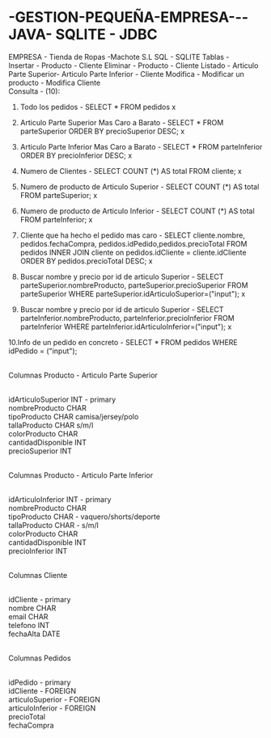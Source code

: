# -GESTION-PEQUEÑA-EMPRESA---JAVA- SQLITE - JDBC

EMPRESA - Tienda de Ropas -Machote S.L
SQL - SQLITE
Tablas - 
 <br />
Insertar - Producto - Cliente
Eliminar - Producto - Cliente
Listado - Articulo Parte Superior- Articulo Parte Inferior - Cliente
Modifica - Modificar un producto - Modifica Cliente
 <br />
Consulta -
(10):

1. Todo los pedidos - SELECT * FROM pedidos x

2. Articulo Parte Superior Mas Caro a Barato - SELECT * FROM parteSuperior ORDER BY precioSuperior DESC; x

3. Articulo Parte Inferior Mas Caro a Barato - SELECT * FROM parteInferior ORDER BY precioInferior DESC; x

4. Numero de Clientes - SELECT COUNT (*) AS total FROM cliente; x

5. Numero de producto de Articulo Superior - SELECT COUNT (*) AS total FROM parteSuperior;  x

6. Numero de producto de Articulo Inferior - SELECT COUNT (*) AS total FROM parteInferior;  x

7. Cliente que ha hecho el pedido mas caro - SELECT cliente.nombre, pedidos.fechaCompra, pedidos.idPedido,pedidos.precioTotal FROM pedidos INNER JOIN cliente on pedidos.idCliente = cliente.idCliente ORDER BY pedidos.precioTotal DESC; x

8. Buscar nombre y precio por id de articulo Superior - SELECT parteSuperior.nombreProducto, parteSuperior.precioSuperior FROM parteSuperior WHERE parteSuperior.idArticuloSuperior=("input"); x

9. Buscar nombre y precio por id de articulo Superior - SELECT parteInferior.nombreProducto, parteInferior.precioInferior FROM parteInferior WHERE parteInferior.idArticuloInferior=("input"); x

10.Info de un pedido en concreto - SELECT * FROM pedidos WHERE idPedido = ("input");

 <br />Columnas Producto - Articulo Parte Superior

 <br />idArticuloSuperior INT - primary
 <br />nombreProducto CHAR
 <br />tipoProducto CHAR camisa/jersey/polo
 <br />tallaProducto CHAR s/m/l
 <br />colorProducto CHAR
 <br />cantidadDisponible INT
 <br />precioSuperior INT
 
 <br />Columnas Producto - Articulo Parte Inferior
 
 <br />idArticuloInferior INT - primary
 <br />nombreProducto CHAR
 <br />tipoProducto CHAR - vaquero/shorts/deporte
 <br />tallaProducto CHAR - s/m/l
 <br />colorProducto CHAR
 <br />cantidadDisponible INT
 <br />precioInferior INT

 <br />Columnas Cliente

 <br />idCliente - primary
 <br />nombre CHAR
 <br />email CHAR
 <br />telefono INT
 <br />fechaAlta DATE
 
 <br />Columnas Pedidos

 <br />idPedido - primary
 <br />idCliente - FOREIGN
 <br />articuloSuperior - FOREIGN
 <br />articuloInferior - FOREIGN
 <br />precioTotal
 <br />fechaCompra
